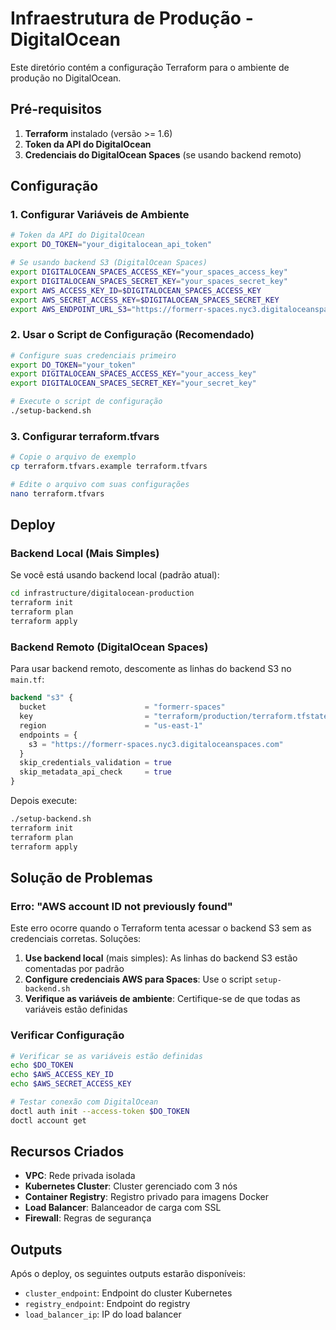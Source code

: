 # Infraestrutura de Produção - DigitalOcean

Este diretório contém a configuração Terraform para o ambiente de produção no DigitalOcean.

## Pré-requisitos

1. **Terraform** instalado (versão >= 1.6)
2. **Token da API do DigitalOcean**
3. **Credenciais do DigitalOcean Spaces** (se usando backend remoto)

## Configuração

### 1. Configurar Variáveis de Ambiente

```bash
# Token da API do DigitalOcean
export DO_TOKEN="your_digitalocean_api_token"

# Se usando backend S3 (DigitalOcean Spaces)
export DIGITALOCEAN_SPACES_ACCESS_KEY="your_spaces_access_key"
export DIGITALOCEAN_SPACES_SECRET_KEY="your_spaces_secret_key"
export AWS_ACCESS_KEY_ID=$DIGITALOCEAN_SPACES_ACCESS_KEY
export AWS_SECRET_ACCESS_KEY=$DIGITALOCEAN_SPACES_SECRET_KEY
export AWS_ENDPOINT_URL_S3="https://formerr-spaces.nyc3.digitaloceanspaces.com"
```

### 2. Usar o Script de Configuração (Recomendado)

```bash
# Configure suas credenciais primeiro
export DO_TOKEN="your_token"
export DIGITALOCEAN_SPACES_ACCESS_KEY="your_access_key"
export DIGITALOCEAN_SPACES_SECRET_KEY="your_secret_key"

# Execute o script de configuração
./setup-backend.sh
```

### 3. Configurar terraform.tfvars

```bash
# Copie o arquivo de exemplo
cp terraform.tfvars.example terraform.tfvars

# Edite o arquivo com suas configurações
nano terraform.tfvars
```

## Deploy

### Backend Local (Mais Simples)

Se você está usando backend local (padrão atual):

```bash
cd infrastructure/digitalocean-production
terraform init
terraform plan
terraform apply
```

### Backend Remoto (DigitalOcean Spaces)

Para usar backend remoto, descomente as linhas do backend S3 no `main.tf`:

```terraform
backend "s3" {
  bucket                      = "formerr-spaces"
  key                         = "terraform/production/terraform.tfstate"
  region                      = "us-east-1"
  endpoints = {
    s3 = "https://formerr-spaces.nyc3.digitaloceanspaces.com"
  }
  skip_credentials_validation = true
  skip_metadata_api_check     = true
}
```

Depois execute:

```bash
./setup-backend.sh
terraform init
terraform plan
terraform apply
```

## Solução de Problemas

### Erro: "AWS account ID not previously found"

Este erro ocorre quando o Terraform tenta acessar o backend S3 sem as credenciais corretas. Soluções:

1. **Use backend local** (mais simples): As linhas do backend S3 estão comentadas por padrão
2. **Configure credenciais AWS para Spaces**: Use o script `setup-backend.sh`
3. **Verifique as variáveis de ambiente**: Certifique-se de que todas as variáveis estão definidas

### Verificar Configuração

```bash
# Verificar se as variáveis estão definidas
echo $DO_TOKEN
echo $AWS_ACCESS_KEY_ID
echo $AWS_SECRET_ACCESS_KEY

# Testar conexão com DigitalOcean
doctl auth init --access-token $DO_TOKEN
doctl account get
```

## Recursos Criados

- **VPC**: Rede privada isolada
- **Kubernetes Cluster**: Cluster gerenciado com 3 nós
- **Container Registry**: Registro privado para imagens Docker
- **Load Balancer**: Balanceador de carga com SSL
- **Firewall**: Regras de segurança

## Outputs

Após o deploy, os seguintes outputs estarão disponíveis:

- `cluster_endpoint`: Endpoint do cluster Kubernetes
- `registry_endpoint`: Endpoint do registry
- `load_balancer_ip`: IP do load balancer
